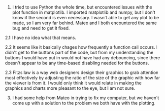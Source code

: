 1. I tried to use Python the whole time, but encountered issues with the plot function in matplotlib.
I imported matplotlib and numpy, but I don't know if the second is even necessary. I wasn't able to get
any plot to be made, so I am very far behind. Mateo and I both encountered the same bug and need to get
it fixed.

2.1 I have no idea what that means.

2.2 It seems like it basically chages how frequently a function call occurs. I didn't get to the buttons 
part of the code, but from my understanding the buttons I would have put in would not have had any debouncing,
since there doesn't appear to be any time-based disabling needed for the buttons.

2.3 Fitzs law is a way web designers design their graphics to grab attention most effectively by adjusting 
the ratio of the size of the graphic with how far the viewer is from it. I would only think it would relate
in making the graphics and charts more pleasant to the eye, but I am not sure.

3. I had some help from Mateo in trying to fix my computer, but we haven't come up with a solution to the
problem we both have with the plotting.
